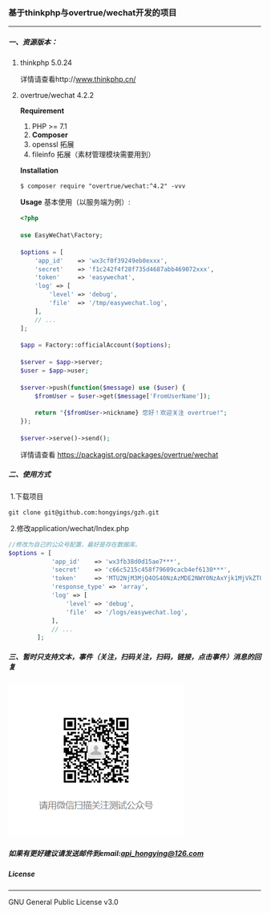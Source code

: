 ### 基于thinkphp与overtrue/wechat开发的项目

------

##### 一、资源版本：

1. thinkphp 5.0.24  

   详情请查看http://www.thinkphp.cn/

2. overtrue/wechat 4.2.2 

   **Requirement**

   1. PHP >= 7.1
   2. **Composer**
   3. openssl 拓展
   4. fileinfo 拓展（素材管理模块需要用到）

   **Installation**

   ```
   $ composer require "overtrue/wechat:^4.2" -vvv
   ```

   **Usage**
   基本使用（以服务端为例）:

   ```php
   <?php
   
   use EasyWeChat\Factory;
   
   $options = [
       'app_id'    => 'wx3cf0f39249eb0exxx',
       'secret'    => 'f1c242f4f28f735d4687abb469072xxx',
       'token'     => 'easywechat',
       'log' => [
           'level' => 'debug',
           'file'  => '/tmp/easywechat.log',
       ],
       // ...
   ];
   
   $app = Factory::officialAccount($options);
   
   $server = $app->server;
   $user = $app->user;
   
   $server->push(function($message) use ($user) {
       $fromUser = $user->get($message['FromUserName']);
   
       return "{$fromUser->nickname} 您好！欢迎关注 overtrue!";
   });
   
   $server->serve()->send();
   ```

   详情请查看 https://packagist.org/packages/overtrue/wechat

##### 二、使用方式

​	1.下载项目

```git
git clone git@github.com:hongyings/gzh.git
```

​	2.修改application/wechat/Index.php

```php
//修改为自己的公众号配置，最好是存在数据库。
$options = [
            'app_id'    => 'wx3fb38d0d15ae7***',    
            'secret'    => 'c66c5215c458f79609cacb4ef6130***',
            'token'     => 'MTU2NjM3MjQ4OS40NzAzMDE2NWY0NzAxYjk1MjVkZTQzZTk0MjBjZWFmMWM5N***',
            'response_type' => 'array',
            'log' => [
                'level' => 'debug',
                'file'  => '/logs/easywechat.log',
            ],
            // ...
        ];
```

##### 三、暂时只支持文本，事件（关注，扫码关注，扫码，链接，点击事件）消息的回复

![测试号二维码](.github/images/erweima.png)


##### 如果有更好建议请发送邮件到email:api_hongying@126.com

##### License

------

GNU General Public License v3.0
